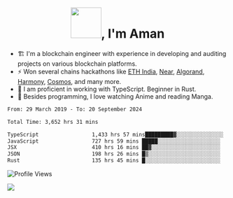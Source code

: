 <h1 align="center"><img src="https://media2.giphy.com/media/v1.Y2lkPTc5MGI3NjExZmx5c2N1N2lkbjg5NnI3ajI2ZXhxZ24yZ3cxcmJibTZrMWZkbjlxaSZlcD12MV9pbnRlcm5hbF9naWZfYnlfaWQmY3Q9Zw/AFdcYElkoNAUE/giphy.webp" width="70">, I'm Aman</h1>

- 🏗️ I'm a blockchain engineer with experience in developing and auditing projects on various blockchain platforms.
- ⚡ Won several chains hackathons like [ETH India](https://devfolio.co/projects/hivm-hybrid-intent-virtual-machine-3ba1), [Near](https://medium.com/encode-club/encode-x-near-hackathon-finale-prizewinners-and-summary-fcf6e409ab07), [Algorand](https://algorand-innovate.hackerearth.com), [Harmony](https://medium.com/harmony-one/winners-of-the-hack-the-horizon-hackathon-ae04f95b71ab), [Cosmos](https://www.hackerearth.com/challenges/hackathon/hackatom-india/), and many more.
- 🌊 I am proficient in working with TypeScript. Beginner in Rust.
- 🍣 Besides programming, I love watching Anime and reading Manga.

<!--START_SECTION:waka-->

```txt
From: 29 March 2019 - To: 20 September 2024

Total Time: 3,652 hrs 31 mins

TypeScript                 1,433 hrs 57 mins█████████▓░░░░░░░░░░░░░░░   39.26 %
JavaScript                 727 hrs 59 mins █████░░░░░░░░░░░░░░░░░░░░   19.93 %
JSX                        410 hrs 16 mins ██▓░░░░░░░░░░░░░░░░░░░░░░   11.23 %
JSON                       198 hrs 26 mins █▒░░░░░░░░░░░░░░░░░░░░░░░   05.43 %
Rust                       135 hrs 45 mins █░░░░░░░░░░░░░░░░░░░░░░░░   03.72 %
```

<!--END_SECTION:waka-->

![Profile Views](https://komarev.com/ghpvc/?username=amanraj1608&label=Profile%20views&color=0e75b6&style=flat-square)

![](https://hit.yhype.me/github/profile?user_id=42104907)

